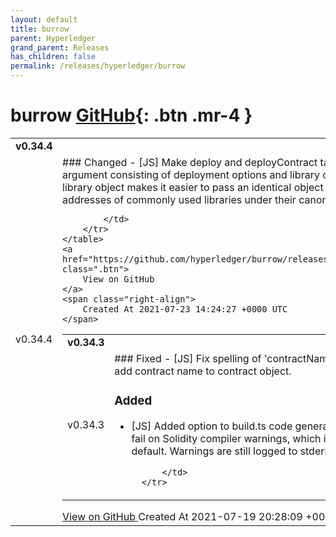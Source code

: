 ```yaml
---
layout: default
title: burrow
parent: Hyperledger
grand_parent: Releases
has_children: false
permalink: /releases/hyperledger/burrow
---
```


# burrow <span class="fs-3 right-align">[GitHub](https://github.com/hyperledger/burrow){: .btn .mr-4 }</span>


<div>
    <table>
        <tr>
            <td colspan="2">
                <b>
                    v0.34.4
                </b>
            </td>
        </tr>
        <tr>
            <td>
                <span class="chip">
                    v0.34.4
                </span>
            </td>
            <td>
                ### Changed
- [JS] Make deploy and deployContract take deps argument consisting of deployment options and library object. The library object makes it easier to pass an identical object with the addresses of commonly used libraries under their canonical names.



            </td>
        </tr>
    </table>
    <a href="https://github.com/hyperledger/burrow/releases/tag/v0.34.4" class=".btn">
        View on GitHub
    </a>
    <span class="right-align">
        Created At 2021-07-23 14:24:27 +0000 UTC
    </span>
</div>

<div>
    <table>
        <tr>
            <td colspan="2">
                <b>
                    v0.34.3
                </b>
            </td>
        </tr>
        <tr>
            <td>
                <span class="chip">
                    v0.34.3
                </span>
            </td>
            <td>
                ### Fixed
- [JS] Fix spelling of 'contractName' in solts, add contract name to contract object.

### Added
- [JS] Added option to build.ts code generation to not fail on Solidity compiler warnings, which is now the default. Warnings are still logged to stderr



            </td>
        </tr>
    </table>
    <a href="https://github.com/hyperledger/burrow/releases/tag/v0.34.3" class=".btn">
        View on GitHub
    </a>
    <span class="right-align">
        Created At 2021-07-19 20:28:09 +0000 UTC
    </span>
</div>

